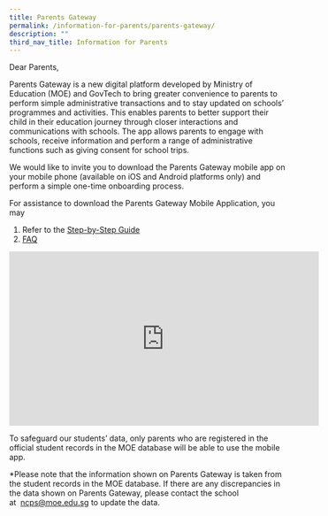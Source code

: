 ```yaml
---
title: Parents Gateway
permalink: /information-for-parents/parents-gateway/
description: ""
third_nav_title: Information for Parents
---
```

Dear Parents,

Parents Gateway is a new digital platform developed by Ministry of Education (MOE) and GovTech to bring greater convenience to parents to perform simple administrative transactions and to stay updated on schools’ programmes and activities. This enables parents to better support their child in their education journey through closer interactions and communications with schools. The app allows parents to engage with schools, receive information and perform a range of administrative functions such as giving consent for school trips.

We would like to invite you to download the Parents Gateway mobile app on your mobile phone (available on iOS and Android platforms only) and perform a simple one-time onboarding process.

For assistance to download the Parents Gateway Mobile Application, you may

1.  Refer to the [Step-by-Step Guide](/files/Step-by_Step-Guide.pdf)
2.  [FAQ](/files/Parents-Gateway-FAQs-for-Parents-.pdf)

<iframe width="560" height="315" src="https://www.youtube.com/embed/tW9jwyuovOo" title="YouTube video player" frameborder="0" allow="accelerometer; autoplay; clipboard-write; encrypted-media; gyroscope; picture-in-picture" allowfullscreen></iframe>

To safeguard our students’ data, only parents who are registered in the official student records in the MOE database will be able to use the mobile app. 

\*Please note that the information shown on Parents Gateway is taken from the student records in the MOE database. If there are any discrepancies in the data shown on Parents Gateway, please contact the school at  [ncps@moe.edu.sg](mailto:ncps@moe.edu.sg) to update the data.

